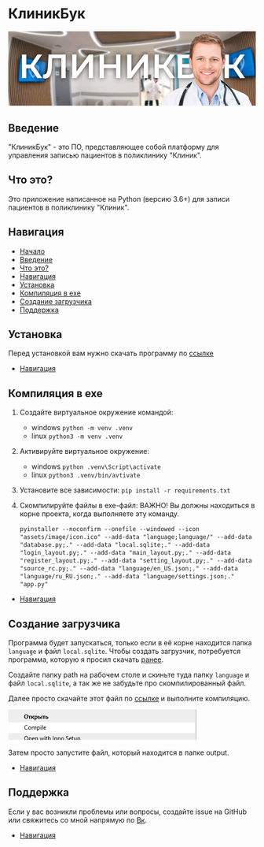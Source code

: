 # КлиникБук

[![Header](https://github.com/AsQqqq/clinicbook/blob/master/assets/image/header.png?raw=true)](#клиникбук)

## Введение

"КлиникБук" - это ПО, представляющее собой платформу для управления записью пациентов в поликлинику "Клиник". 

## Что это?

Это приложение написанное на Python (версию 3.6+) для записи пациентов в поликлинику "Клиник".

## Навигация

* [Начало](#клиникбук)
* [Введение](#введение)
* [Что это?](#что-это)
* [Навигация](#навигация)
* [Установка](#установка)
* [Компиляция в exe](#компиляция-в-exe)
* [Создание загрузчика](#создание-загрузчика)
* [Поддержка](#поддержка)

## Установка

Перед установкой вам нужно скачать программу по [ссылке](https://jrsoftware.org/isinfo.php)

* [Навигация](#навигация)

## Компиляция в exe

1. Создайте виртуальное окружение командой:
    * windows
        `python -m venv .venv`
    * linux
        `python3 -m venv .venv`

2. Активируйте виртуальное окружение:
    * windows
        `python .venv\Script\activate`
    * linux
        `python3 .venv/bin/avtivate`

3. Установите все зависимости:
    `pip install -r requirements.txt`

4. Скомпилируйте файлы в exe-файл:
    ВАЖНО! Вы должны находиться в корне проекта, когда выполняете эту команду.

    ```
    pyinstaller --noconfirm --onefile --windowed --icon "assets/image/icon.ico" --add-data "language;language/" --add-data "database.py;." --add-data "local.sqlite;." --add-data "login_layout.py;." --add-data "main_layout.py;." --add-data "register_layout.py;." --add-data "setting_layout.py;." --add-data "source_rc.py;." --add-data "language/en_US.json;." --add-data "language/ru_RU.json;." --add-data "language/settings.json;."  "app.py"
    ```

* [Навигация](#навигация)

## Создание загрузчика

Программа будет запускаться, только если в её корне находится папка `language` и файл `local.sqlite`. Чтобы создать загрузчик, потребуется программа, которую я просил скачать [ранее](#установка).

Создайте папку path на рабочем столе и скиньте туда папку `language` и файл `local.sqlite`, а так же не забудьте про скомпилированный файл. 

Далее просто скачайте этот файл по [ссылке](https://github.com/AsQqqq/clinicbook/blob/master/scriptInstaller.iss) и выполните компиляцию.

[![Header](https://github.com/AsQqqq/clinicbook/blob/master/assets/image/screen.png?raw=true)](#клиникбук)

Затем просто запустите файл, который находится в папке output.

* [Навигация](#навигация)

## Поддержка

Если у вас возникли проблемы или вопросы, создайте issue на GitHub или свяжитесь со мной напрямую по [Вк](https://vk.com/phonk_danilov).

* [Навигация](#навигация)
